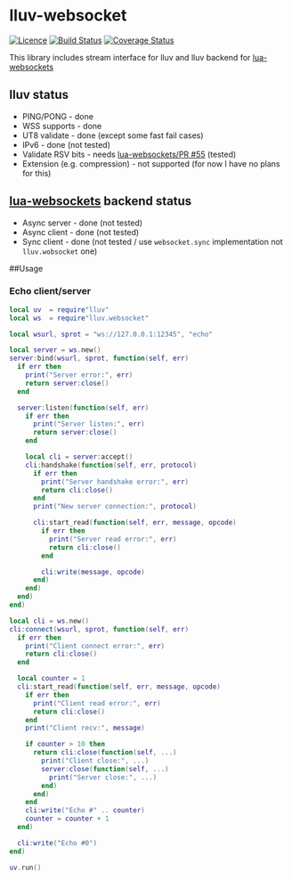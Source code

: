 # lluv-websocket
[![Licence](http://img.shields.io/badge/Licence-MIT-brightgreen.svg)](LICENSE)
[![Build Status](https://travis-ci.org/moteus/lua-lluv-websocket.svg?branch=master)](https://travis-ci.org/moteus/lua-lluv-websocket)
[![Coverage Status](https://coveralls.io/repos/moteus/lua-lluv-websocket/badge.svg?branch=master)](https://coveralls.io/r/moteus/lua-lluv-websocket?branch=master)

This library includes stream interface for lluv and lluv backend for [lua-websockets](https://github.com/lipp/lua-websockets)

## lluv status
 * PING/PONG - done
 * WSS supports - done
 * UT8 validate - done (except some fast fail cases)
 * IPv6 - done (not tested)
 * Validate RSV bits - needs [lua-websockets/PR #55](https://github.com/lipp/lua-websockets/pull/55) (tested)
 * Extension (e.g. compression) - not supported (for now I have no plans for this)

## [lua-websockets](https://github.com/lipp/lua-websockets) backend status
 * Async server - done (not tested)
 * Async client - done (not tested)
 * Sync client - done (not tested / use `websocket.sync` implementation not `lluv.wobsocket` one)

##Usage
### Echo client/server
```Lua
local uv  = require"lluv"
local ws  = require"lluv.websocket"

local wsurl, sprot = "ws://127.0.0.1:12345", "echo"

local server = ws.new()
server:bind(wsurl, sprot, function(self, err)
  if err then
    print("Server error:", err)
    return server:close()
  end

  server:listen(function(self, err)
    if err then
      print("Server listen:", err)
      return server:close()
    end

    local cli = server:accept()
    cli:handshake(function(self, err, protocol)
      if err then
        print("Server handshake error:", err)
        return cli:close()
      end
      print("New server connection:", protocol)

      cli:start_read(function(self, err, message, opcode)
        if err then
          print("Server read error:", err)
          return cli:close()
        end

        cli:write(message, opcode)
      end)
    end)
  end)
end)

local cli = ws.new()
cli:connect(wsurl, sprot, function(self, err)
  if err then
    print("Client connect error:", err)
    return cli:close()
  end

  local counter = 1
  cli:start_read(function(self, err, message, opcode)
    if err then
      print("Client read error:", err)
      return cli:close()
    end
    print("Client recv:", message)

    if counter > 10 then
      return cli:close(function(self, ...)
        print("Client close:", ...)
        server:close(function(self, ...)
          print("Server close:", ...)
        end)
      end)
    end
    cli:write("Echo #" .. counter)
    counter = counter + 1
  end)

  cli:write("Echo #0")
end)

uv.run()
```
